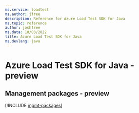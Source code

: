 ```yaml
---
ms.service: loadtest
ms.author: jfree
description: Reference for Azure Load Test SDK for Java
ms.topic: reference
author: joshfree
ms.data: 10/03/2022
title: Azure Load Test SDK for Java
ms.devlang: java
---
```

# Azure Load Test SDK for Java - preview

## Management packages - preview
[!INCLUDE [mgmt-packages](load-test-mgmt-index.md)]